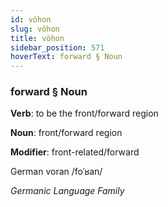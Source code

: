 ```yaml
---
id: vöhon
slug: vöhon
title: vöhon
sidebar_position: 571
hoverText: forward § Noun
---
```


### forward § Noun

**Verb**: to be the front/forward region

**Noun**: front/forward region

**Modifier**: front-related/forward

German voran /foˈʁan/

*Germanic Language Family*